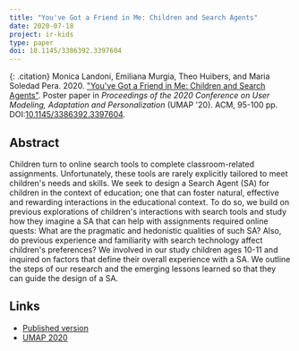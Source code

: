 ```yaml
---
title: "You've Got a Friend in Me: Children and Search Agents"
date: 2020-07-18
project: ir-kids
type: paper
doi: 10.1145/3386392.3397604
---
```


{: .citation}
Monica Landoni, Emiliana Murgia, Theo Huibers, and Maria Soledad Pera. 2020. ["You've Got a Friend in Me: Children and Search Agents"](#). Poster paper in <cite>Proceedings of the 2020 Conference on User Modeling, Adaptation and Personalization</cite> (UMAP '20). ACM, 95-100 pp. DOI:[10.1145/3386392.3397604](https://doi.org/10.1145/3386392.3397604).

## Abstract

Children turn to online search tools to complete classroom-related assignments. Unfortunately, these tools are rarely explicitly tailored to meet children's needs and skills. We seek to design a Search Agent (SA) for children in the context of education; one that can foster natural, effective and rewarding interactions in the educational context. To do so, we build on previous explorations of children's interactions with search tools and study how they imagine a SA that can help with assignments required online quests: What are the pragmatic and hedonistic qualities of such SA? Also, do previous experience and familiarity with search technology affect children's preferences? We involved in our study children ages 10-11 and inquired on factors that define their overall experience with a SA. We outline the steps of our research and the emerging lessons learned so that they can guide the design of a SA.

## Links

* [Published version](https://doi.org/10.1145/3386392.3397604)
* [UMAP 2020](https://um.org/umap2020/)